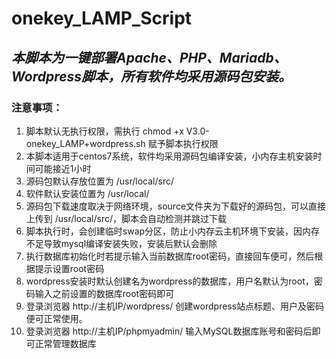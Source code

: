 # **onekey_LAMP_Script**
## *本脚本为一键部署Apache、PHP、Mariadb、Wordpress脚本，所有软件均采用源码包安装。*
### **注意事项：**
1. 脚本默认无执行权限，需执行 chmod +x V3.0-onekey_LAMP+wordpress.sh 赋予脚本执行权限
2. 本脚本适用于centos7系统，软件均采用源码包编译安装，小内存主机安装时间可能接近1小时
3. 源码包默认存放位置为 /usr/local/src/
4. 软件默认安装位置为 /usr/local/
5. 源码包下载速度取决于网络环境，source文件夹为下载好的源码包，可以直接上传到 /usr/local/src/，脚本会自动检测并跳过下载
6. 脚本执行时，会创建临时swap分区，防止小内存云主机环境下安装，因内存不足导致mysql编译安装失败，安装后默认会删除
7. 执行数据库初始化时若提示输入当前数据库root密码，直接回车便可，然后根据提示设置root密码
8. wordpress安装时默认创建名为wordpress的数据库，用户名默认为root，密码输入之前设置的数据库root密码即可
9. 登录浏览器 http://主机IP/wordpress/ 创建wordpress站点标题、用户及密码便可正常使用。
10. 登录浏览器 http://主机IP/phpmyadmin/ 输入MySQL数据库账号和密码后即可正常管理数据库
